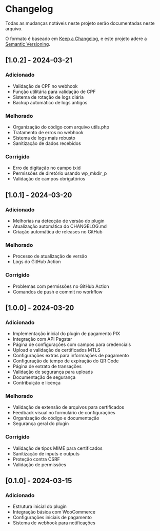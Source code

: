 # Changelog

Todas as mudanças notáveis neste projeto serão documentadas neste arquivo.

O formato é baseado em [Keep a Changelog](https://keepachangelog.com/pt-BR/1.0.0/),
e este projeto adere a [Semantic Versioning](https://semver.org/lang/pt-BR/).

## [1.0.2] - 2024-03-21

### Adicionado
- Validação de CPF no webhook
- Função utilitária para validação de CPF
- Sistema de rotação de logs diária
- Backup automático de logs antigos

### Melhorado
- Organização do código com arquivo utils.php
- Tratamento de erros no webhook
- Sistema de logs mais robusto
- Sanitização de dados recebidos

### Corrigido
- Erro de digitação no campo txid
- Permissões de diretório usando wp_mkdir_p
- Validação de campos obrigatórios

## [1.0.1] - 2024-03-20

### Adicionado
- Melhorias na detecção de versão do plugin
- Atualização automática do CHANGELOG.md
- Criação automática de releases no GitHub

### Melhorado
- Processo de atualização de versão
- Logs do GitHub Action

### Corrigido
- Problemas com permissões no GitHub Action
- Comandos de push e commit no workflow

## [1.0.0] - 2024-03-20

### Adicionado
- Implementação inicial do plugin de pagamento PIX
- Integração com API Pagstar
- Página de configurações com campos para credenciais
- Upload e validação de certificados MTLS
- Configurações extras para informações de pagamento
- Configuração de tempo de expiração do QR Code
- Página de extrato de transações
- Validação de segurança para uploads
- Documentação de segurança
- Contribuição e licença

### Melhorado
- Validação de extensão de arquivos para certificados
- Feedback visual no formulário de configurações
- Organização do código e documentação
- Segurança geral do plugin

### Corrigido
- Validação de tipos MIME para certificados
- Sanitização de inputs e outputs
- Proteção contra CSRF
- Validação de permissões

## [0.1.0] - 2024-03-15

### Adicionado
- Estrutura inicial do plugin
- Integração básica com WooCommerce
- Configurações iniciais de pagamento
- Sistema de webhook para notificações 